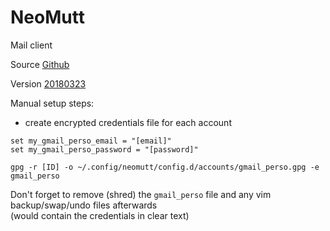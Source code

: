 # NeoMutt

Mail client

Source [Github](https://github.com/neomutt/neomutt)

Version [20180323](https://github.com/neomutt/neomutt/releases/tag/neomutt-20180323)

Manual setup steps:
- create encrypted credentials file for each account
```
set my_gmail_perso_email = "[email]"
set my_gmail_perso_password = "[password]"
```
`gpg -r [ID] -o ~/.config/neomutt/config.d/accounts/gmail_perso.gpg -e gmail_perso`

Don't forget to remove (shred) the `gmail_perso` file and any vim backup/swap/undo files afterwards  
(would contain the credentials in clear text)
